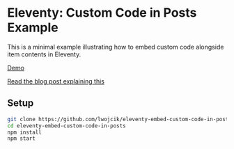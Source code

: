 # Eleventy: Custom Code in Posts Example

This is a minimal example illustrating how to embed custom code alongside item contents in Eleventy.

[Demo](https://11ty-custom-embeds.lkmt.us/)

[Read the blog post explaining this](https://blog.lukaszwojcik.net/eleventy-custom-markup-alongside-item-contents/)

## Setup

```bash
git clone https://github.com/lwojcik/eleventy-embed-custom-code-in-posts.git
cd eleventy-embed-custom-code-in-posts
npm install
npm start
```

